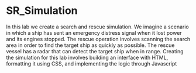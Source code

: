 # SR_Simulation
In this lab we create a search and rescue simulation. We imagine a scenario in which a ship has sent an emergency distress signal when it lost power and its engines stopped. The rescue operation involves scanning the search area in order to find the target ship as quickly as possible. The rescue vessel has a radar that can detect the target ship when in range. Creating the simulation for this lab involves building an interface with HTML, formatting it using CSS, and implementing the logic through Javascript
